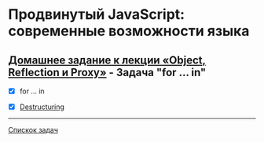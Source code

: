 # Продвинутый JavaScript: современные возможности языка
## [Домашнее задание к лекции «Object, Reflection и Proxy»](https://github.com/TomSG03/ajs-homeworks/tree/master/advanced) - Задача "for ... in"
- [x] for ... in
- [x] [Destructuring](https://github.com/TomSG03/Destructuring.git)



---
[Спискок задач](https://github.com/TomSG03/ajs-homeworks-list)
